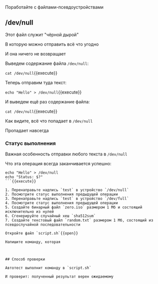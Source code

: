Поработайте с файлами-псевдоустройствами

## /dev/null

Этот файл служит "чёрной дырой"

В которую можно отправить всё что угодно

И она ничего не возвращает

Выведем содержание файла `/dev/null`:

`cat /dev/null`{{execute}}

Теперь отправим туда текст:

`echo "Hello" > /dev/null`{{execute}}

И выведем ещё раз содержание файла:

`cat /dev/null`{{execute}}

Как видите, всё что попадает в `/dev/null`

Пропадает навсегда

### Статус выполнения

Важная особенность отправки любого текста в `/dev/null`

Что эта операция всегда заканчивается успешно:

```
echo "Hello" > /dev/null
echo "Status: $?"
```{{execute}}

1. Перенаправьте надпись `test` в устройство `/dev/null`
2. Посмотрите статус выполнения предыдущей операции
3. Перенаправьте надпись `test` в устройство `/dev/full`
4. Посмотрите статус выполнения предыдущей операции
5. Создайте бинарный файл `zero.iso` размером 1 Мб и состоящий исключительно из нулей
6. Сгенерируйте случайный хеш `sha512sum`
7. Создайте текстовый файл `random.txt` размером 1 Мб, состоящий из псевдослучайной последовательности

Откройте файл `script.sh`{{open}}

Напишите команду, которая



## Способ проверки

Автотест выполнит команду в `script.sh`

И проверит: полученный результат верен ожидаемому